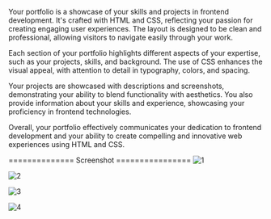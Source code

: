 Your portfolio is a showcase of your skills and projects in frontend development. It's crafted with HTML and CSS, reflecting your passion for creating engaging user experiences. The layout is designed to be clean and professional, allowing visitors to navigate easily through your work.

Each section of your portfolio highlights different aspects of your expertise, such as your projects, skills, and background. The use of CSS enhances the visual appeal, with attention to detail in typography, colors, and spacing.

Your projects are showcased with descriptions and screenshots, demonstrating your ability to blend functionality with aesthetics. You also provide information about your skills and experience, showcasing your proficiency in frontend technologies.

Overall, your portfolio effectively communicates your dedication to frontend development and your ability to create compelling and innovative web experiences using HTML and CSS.

============== Screenshot ================
![1](https://github.com/realsachinr/Sachin-Portfolio/assets/154586309/539f2956-c3bd-4a23-8185-6ef8d7990a4b)

![2](https://github.com/realsachinr/Sachin-Portfolio/assets/154586309/b081c8e4-e89c-478e-b4cd-1b038446e732)

![3](https://github.com/realsachinr/Sachin-Portfolio/assets/154586309/29a49711-39cf-4ed5-a118-a9b8b420800c)

![4](https://github.com/realsachinr/Sachin-Portfolio/assets/154586309/4143bf33-206c-4b13-b80b-ca4545f24513)
